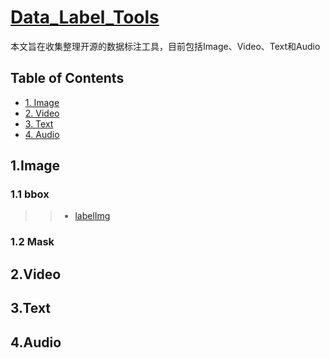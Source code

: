 # [Data_Label_Tools](https://github.com/mingx9527/Data_Label_Tools)
本文旨在收集整理开源的数据标注工具，目前包括Image、Video、Text和Audio

## Table of Contents
- [1. Image](#Image)
- [2. Video](#Video)
- [3. Text](#Text)
- [4. Audio](#Audio)

## <a name="Image"></a>1.Image
### 1.1 bbox
>>- [labelImg](https://github.com/tzutalin/labelImg)
### 1.2 Mask

## <a name="Video">2.Video

## <a name="Text">3.Text

## <a name="Audio">4.Audio

